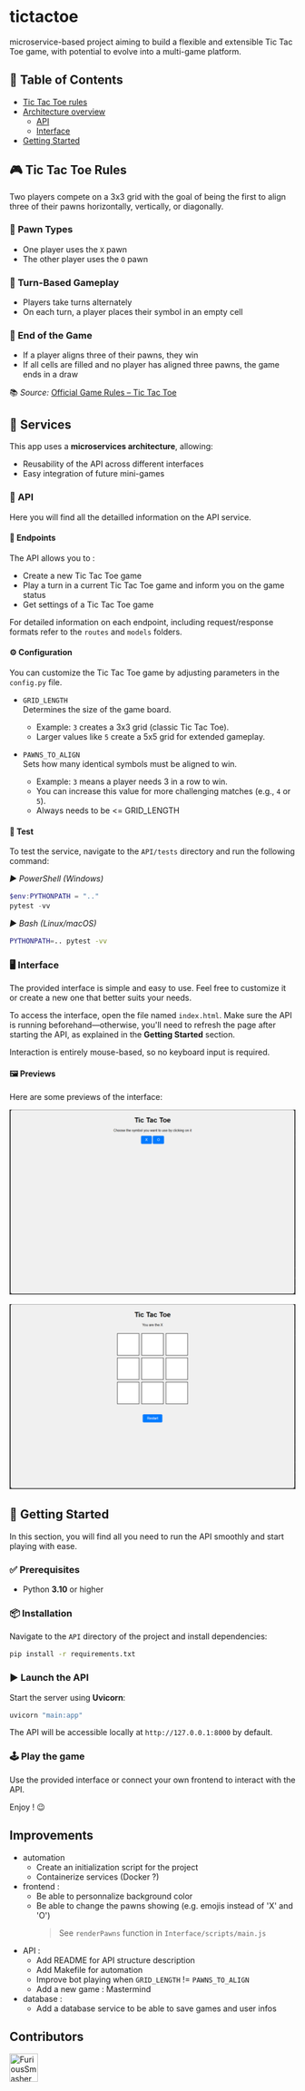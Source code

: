 # tictactoe
microservice-based project aiming to build a flexible and extensible Tic Tac Toe game, with potential to evolve into a multi-game platform.

## 📖 Table of Contents
- [Tic Tac Toe rules](#-tic-tac-toe-rules)
- [Architecture overview](#-services)
    - [API](#-api)
    - [Interface](#️-interface)
- [Getting Started](#-getting-started)

## 🎮 Tic Tac Toe Rules

Two players compete on a 3x3 grid with the goal of being the first to align three of their pawns horizontally, vertically, or diagonally.

### 🧩 Pawn Types

- One player uses the `X` pawn  
- The other player uses the `O` pawn

### 🔄 Turn-Based Gameplay

- Players take turns alternately  
- On each turn, a player places their symbol in an empty cell

### 🏁 End of the Game

- If a player aligns three of their pawns, they win  
- If all cells are filled and no player has aligned three pawns, the game ends in a draw

📚 *Source:* [Official Game Rules – Tic Tac Toe](https://officialgamerules.org/game-rules/tic-tac-toe/)

## 🧱 Services

This app uses a **microservices architecture**, allowing:
- Reusability of the API across different interfaces
- Easy integration of future mini-games

### 📡 API
Here you will find all the detailled information on the API service.

#### 🔗 Endpoints
The API allows you to :
- Create a new Tic Tac Toe game
- Play a turn in a current Tic Tac Toe game and inform you on the game status
- Get settings of a Tic Tac Toe game

For detailed information on each endpoint, including request/response formats refer to the `routes` and `models` folders.

#### ⚙️ Configuration
You can customize the Tic Tac Toe game by adjusting parameters in the `config.py` file.

- `GRID_LENGTH`  
  Determines the size of the game board.  
  - Example: `3` creates a 3x3 grid (classic Tic Tac Toe).  
  - Larger values like `5` create a 5x5 grid for extended gameplay.

- `PAWNS_TO_ALIGN`  
  Sets how many identical symbols must be aligned to win.  
  - Example: `3` means a player needs 3 in a row to win.  
  - You can increase this value for more challenging matches (e.g., `4` or `5`).
  - Always needs to be <= GRID_LENGTH

#### 🧪 Test
To test the service, navigate to the `API/tests` directory and run the following command:  

*▶ PowerShell (Windows)*
```powershell
$env:PYTHONPATH = ".."
pytest -vv
```
*▶ Bash (Linux/macOS)*
```sh
PYTHONPATH=.. pytest -vv
```

### 🖥️ Interface
The provided interface is simple and easy to use. Feel free to customize it or create a new one that better suits your needs.

To access the interface, open the file named `index.html`. Make sure the API is running beforehand—otherwise, you'll need to refresh the page after starting the API, as explained in the **Getting Started** section.

Interaction is entirely mouse-based, so no keyboard input is required.

#### 🖼️ Previews
Here are some previews of the interface:

![Aperçu de l'interface](./assets/interface-preview-1.png)

![Aperçu de l'interface](./assets/interface-preview-2.png)

## 🚀 Getting Started
In this section, you will find all you need to run the API smoothly and start playing with ease.

### ✅ Prerequisites

- Python **3.10** or higher

### 📦 Installation

Navigate to the `API` directory of the project and install dependencies:

```bash
pip install -r requirements.txt
```

### ▶️ Launch the API

Start the server using **Uvicorn**:
```sh
uvicorn "main:app"
```
The API will be accessible locally at `http://127.0.0.1:8000` by default.

### 🕹️ Play the game

Use the provided interface or connect your own frontend to interact with the API.

Enjoy ! 😉

## Improvements

- automation
  - Create an initialization script for the project
  - Containerize services (Docker ?)
- frontend :
  - Be able to personnalize background color
  - Be able to change the pawns showing (e.g. emojis instead of 'X' and 'O')
    > See `renderPawns` function in `Interface/scripts/main.js`
- API :
  - Add README for API structure description
  - Add Makefile for automation
  - Improve bot playing when `GRID_LENGTH` != `PAWNS_TO_ALIGN`
  - Add a new game : Mastermind
- database :
  - Add a database service to be able to save games and user infos


## Contributors
<a href="https://github.com/GitBoy497"><img src="https://avatars.githubusercontent.com/u/80398114?v=4" title="FuriousSmasher" width="50" height="50"></a>
